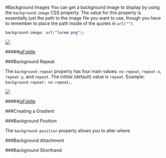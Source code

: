 #Background Images
You can get a background image to display by using the `background-image` CSS property. The value for this property is essentially just the path to the image file you want to use, though you have to remember to place the path inside of the quotes in `url("")`.

```css
background-image: url("lorem.png");
```

![](http://christensenacademy.org/modules/css-layouts/textpages/background-image-example.png)

#####[jsFiddle](http://jsfiddle.net/cameron89/6nNsJ/)

###Background Repeat

The `background-repeat` property has four main values: `no-repeat`, `repeat-x`, `repeat-y`, and `repeat`. The intitial (default) value is `repeat`. Example: `background-repeat: no-repeat;`.

![](http://christensenacademy.org/modules/css-layouts/textpages/background-repeat-examples.png)

#####[jsFiddle](http://jsfiddle.net/cameron89/TVqre/)

###Creating a Gradient

###Background Position

The `background-position` property allows you to alter where

###Background Attachment

###Background Shorthand
